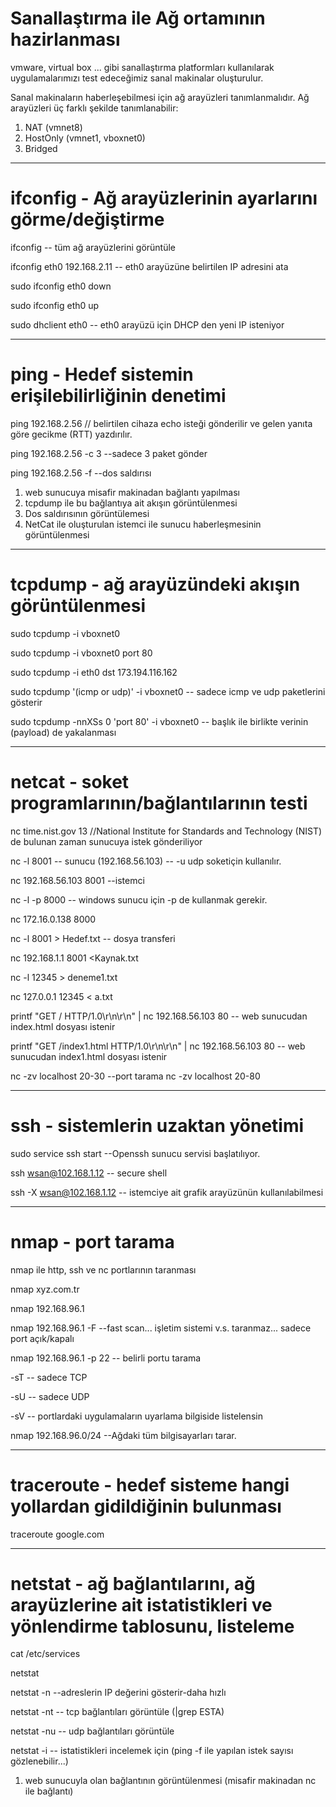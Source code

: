 # Sanallaştırma ile Ağ ortamının hazirlanması
vmware, virtual box ... gibi sanallaştırma platformları kullanılarak uygulamalarımızı test edeceğimiz sanal makinalar oluşturulur.

Sanal makinaların haberleşebilmesi için ağ arayüzleri tanımlanmalıdır. Ağ arayüzleri üç farklı şekilde tanımlanabilir:

1. NAT (vmnet8) 
2. HostOnly (vmnet1, vboxnet0)
3. Bridged

---

# ifconfig - Ağ arayüzlerinin ayarlarını görme/değiştirme

ifconfig -- tüm ağ arayüzlerini görüntüle

ifconfig eth0 192.168.2.11 -- eth0 arayüzüne belirtilen IP adresini ata

sudo ifconfig eth0 down

sudo ifconfig eth0 up

sudo dhclient eth0     -- eth0 arayüzü için DHCP den yeni IP isteniyor

---
# ping - Hedef sistemin erişilebilirliğinin denetimi

ping 192.168.2.56   // belirtilen cihaza echo isteği gönderilir ve gelen yanıta göre gecikme (RTT) yazdırılır. 

ping 192.168.2.56 -c 3  --sadece 3 paket gönder

ping 192.168.2.56 -f --dos saldırısı

1. web sunucuya misafir makinadan bağlantı yapılması
2. tcpdump ile bu bağlantıya ait akışın görüntülenmesi
3. Dos saldırısının görüntülemesi
4. NetCat ile oluşturulan istemci ile sunucu haberleşmesinin görüntülenmesi
---

# tcpdump - ağ arayüzündeki akışın görüntülenmesi 

sudo tcpdump -i vboxnet0

sudo tcpdump -i vboxnet0 port 80
         
sudo tcpdump -i eth0 dst 173.194.116.162
         
sudo tcpdump  '(icmp or udp)' -i vboxnet0 -- sadece icmp ve udp paketlerini gösterir

sudo tcpdump -nnXSs 0 'port 80' -i vboxnet0  -- başlık ile birlikte verinin (payload) de yakalanması 

---
# netcat - soket programlarının/bağlantılarının testi

nc time.nist.gov 13 //National Institute for Standards and Technology (NIST) de bulunan zaman sunucuya istek gönderiliyor

nc -l 8001 -- sunucu (192.168.56.103) --  -u udp soketiçin kullanılır.
         
nc 192.168.56.103 8001 --istemci


nc -l -p 8000 -- windows sunucu için -p de kullanmak gerekir.
         
nc 172.16.0.138 8000
         
         
nc -l 8001 > Hedef.txt -- dosya transferi

nc 192.168.1.1 8001 <Kaynak.txt


nc -l 12345 > deneme1.txt

nc 127.0.0.1 12345 < a.txt
 

printf "GET / HTTP/1.0\r\n\r\n" | nc 192.168.56.103 80 -- web sunucudan index.html dosyası istenir

printf "GET /index1.html HTTP/1.0\r\n\r\n" | nc 192.168.56.103 80 -- web sunucudan index1.html dosyası istenir

nc -zv localhost 20-30 --port tarama
nc -zv localhost 20-80

---
# ssh - sistemlerin uzaktan yönetimi

sudo service ssh start  --Openssh sunucu servisi başlatılıyor.

ssh wsan@102.168.1.12  -- secure shell

ssh -X wsan@102.168.1.12 -- istemciye ait grafik arayüzünün kullanılabilmesi


---
# nmap - port tarama

nmap ile http, ssh ve nc portlarının taranması

nmap xyz.com.tr

nmap 192.168.96.1
         

nmap 192.168.96.1 -F --fast scan...  işletim sistemi v.s. taranmaz... sadece port açık/kapalı

nmap 192.168.96.1 -p 22 -- belirli portu tarama

-sT -- sadece TCP

-sU -- sadece UDP

-sV -- portlardaki uygulamaların uyarlama bilgiside listelensin

nmap 192.168.96.0/24 --Ağdaki tüm bilgisayarları tarar.

---
# traceroute - hedef sisteme hangi yollardan gidildiğinin bulunması

traceroute google.com

---
# netstat - ağ bağlantılarını, ağ arayüzlerine ait istatistikleri ve yönlendirme tablosunu, listeleme

cat /etc/services

netstat

netstat -n --adreslerin IP değerini gösterir-daha hızlı

netstat -nt -- tcp bağlantıları görüntüle (|grep ESTA)

netstat -nu -- udp bağlantıları görüntüle

netstat -i -- istatistikleri incelemek için (ping -f ile yapılan istek sayısı gözlenebilir...) 

1. web sunucuyla olan bağlantının görüntülenmesi (misafir makinadan nc ile bağlantı) 
